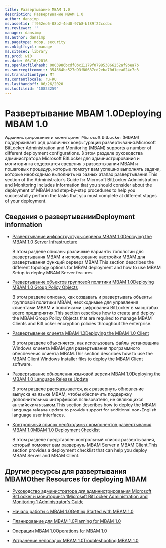 ```yaml
---
title: Развертывание MBAM 1.0
description: Развертывание MBAM 1.0
author: dansimp
ms.assetid: ff952ed6-08b2-4ed0-97b8-bf89f22cccbc
ms.reviewer: ''
manager: dansimp
ms.author: dansimp
ms.pagetype: mdop, security
ms.mktglfcycl: manage
ms.sitesec: library
ms.prod: w10
ms.date: 06/16/2016
ms.openlocfilehash: 0003986bcdf0bc21179f079853866252af9bea7b
ms.sourcegitcommit: 354664bc527d93f80687cd2eba70d1eea024c7c3
ms.translationtype: MT
ms.contentlocale: ru-RU
ms.lasthandoff: 06/26/2020
ms.locfileid: "10823259"
---
```

# <span data-ttu-id="37282-103">Развертывание MBAM 1.0</span><span class="sxs-lookup"><span data-stu-id="37282-103">Deploying MBAM 1.0</span></span>


<span data-ttu-id="37282-104">Администрирование и мониторинг Microsoft BitLocker (MBAM) поддерживает ряд различных конфигураций развертывания.</span><span class="sxs-lookup"><span data-stu-id="37282-104">Microsoft BitLocker Administration and Monitoring (MBAM) supports a number of different deployment configurations.</span></span> <span data-ttu-id="37282-105">В этом разделе руководства администратора Microsoft BitLocker для администрирования и мониторинга содержатся сведения о развертывании MBAM и пошаговых процедур, которые помогут вам успешно выполнять задачи, которые необходимо выполнить на разных этапах развертывания.</span><span class="sxs-lookup"><span data-stu-id="37282-105">This section of the Administrator’s Guide for Microsoft BitLocker Administration and Monitoring includes information that you should consider about the deployment of MBAM and step-by-step procedures to help you successfully perform the tasks that you must complete at different stages of your deployment.</span></span>

## <span data-ttu-id="37282-106">Сведения о развертывании</span><span class="sxs-lookup"><span data-stu-id="37282-106">Deployment information</span></span>


-   [<span data-ttu-id="37282-107">Развертывание инфраструктуры сервера MBAM 1.0</span><span class="sxs-lookup"><span data-stu-id="37282-107">Deploying the MBAM 1.0 Server Infrastructure</span></span>](deploying-the-mbam-10-server-infrastructure.md)

    <span data-ttu-id="37282-108">В этом разделе описаны различные варианты топологии для развертывания MBAM и использование настройки MBAM для развертывания функций сервера MBAM.</span><span class="sxs-lookup"><span data-stu-id="37282-108">This section describes the different topology options for MBAM deployment and how to use MBAM Setup to deploy MBAM Server features.</span></span>

-   [<span data-ttu-id="37282-109">Развертывание объектов групповой политики MBAM 1.0</span><span class="sxs-lookup"><span data-stu-id="37282-109">Deploying MBAM 1.0 Group Policy Objects</span></span>](deploying-mbam-10-group-policy-objects.md)

    <span data-ttu-id="37282-110">В этом разделе описано, как создавать и развертывать объекты групповой политики MBAM, необходимые для управления клиентами MBAM и политиками шифрования BitLocker в масштабах всего предприятия.</span><span class="sxs-lookup"><span data-stu-id="37282-110">This section describes how to create and deploy the MBAM Group Policy Objects that are required to manage MBAM Clients and BitLocker encryption policies throughout the enterprise.</span></span>

-   [<span data-ttu-id="37282-111">Развертывание клиента MBAM 1.0</span><span class="sxs-lookup"><span data-stu-id="37282-111">Deploying the MBAM 1.0 Client</span></span>](deploying-the-mbam-10-client.md)

    <span data-ttu-id="37282-112">В этом разделе объясняется, как использовать файлы установщика Windows клиента MBAM для развертывания программного обеспечения клиента MBAM.</span><span class="sxs-lookup"><span data-stu-id="37282-112">This section describes how to use the MBAM Client Windows Installer files to deploy the MBAM Client software.</span></span>

-   [<span data-ttu-id="37282-113">Развертывание обновления языковой версии MBAM 1.0</span><span class="sxs-lookup"><span data-stu-id="37282-113">Deploying the MBAM 1.0 Language Release Update</span></span>](deploying-the-mbam-10-language-release-update.md)

    <span data-ttu-id="37282-114">В этом разделе рассказывается, как развернуть обновление выпуска на языке MBAM, чтобы обеспечить поддержку дополнительных интерфейсов пользователя, не являющихся английским языком.</span><span class="sxs-lookup"><span data-stu-id="37282-114">This section describes how to deploy the MBAM language release update to provide support for additional non-English language user interfaces.</span></span>

-   [<span data-ttu-id="37282-115">Контрольный список необходимых компонентов развертывания MBAM 1.0</span><span class="sxs-lookup"><span data-stu-id="37282-115">MBAM 1.0 Deployment Checklist</span></span>](mbam-10-deployment-checklist.md)

    <span data-ttu-id="37282-116">В этом разделе представлен контрольный список развертывания, который поможет вам развернуть MBAM Server и MBAM Client.</span><span class="sxs-lookup"><span data-stu-id="37282-116">This section provides a deployment checklist that can help you deploy MBAM Server and MBAM Client.</span></span>

## <span data-ttu-id="37282-117">Другие ресурсы для развертывания MBAM</span><span class="sxs-lookup"><span data-stu-id="37282-117">Other Resources for deploying MBAM</span></span>


-   [<span data-ttu-id="37282-118">Руководство администратора для администрирования Microsoft BitLocker и мониторинга 1</span><span class="sxs-lookup"><span data-stu-id="37282-118">Microsoft BitLocker Administration and Monitoring 1 Administrator's Guide</span></span>](index.md)

-   [<span data-ttu-id="37282-119">Начало работы с MBAM 1.0</span><span class="sxs-lookup"><span data-stu-id="37282-119">Getting Started with MBAM 1.0</span></span>](getting-started-with-mbam-10.md)

-   [<span data-ttu-id="37282-120">Планирование для MBAM 1.0</span><span class="sxs-lookup"><span data-stu-id="37282-120">Planning for MBAM 1.0</span></span>](planning-for-mbam-10.md)

-   [<span data-ttu-id="37282-121">Операции MBAM 1.0</span><span class="sxs-lookup"><span data-stu-id="37282-121">Operations for MBAM 1.0</span></span>](operations-for-mbam-10.md)

-   [<span data-ttu-id="37282-122">Устранение неполадок MBAM 1.0</span><span class="sxs-lookup"><span data-stu-id="37282-122">Troubleshooting MBAM 1.0</span></span>](troubleshooting-mbam-10.md)

 

 





